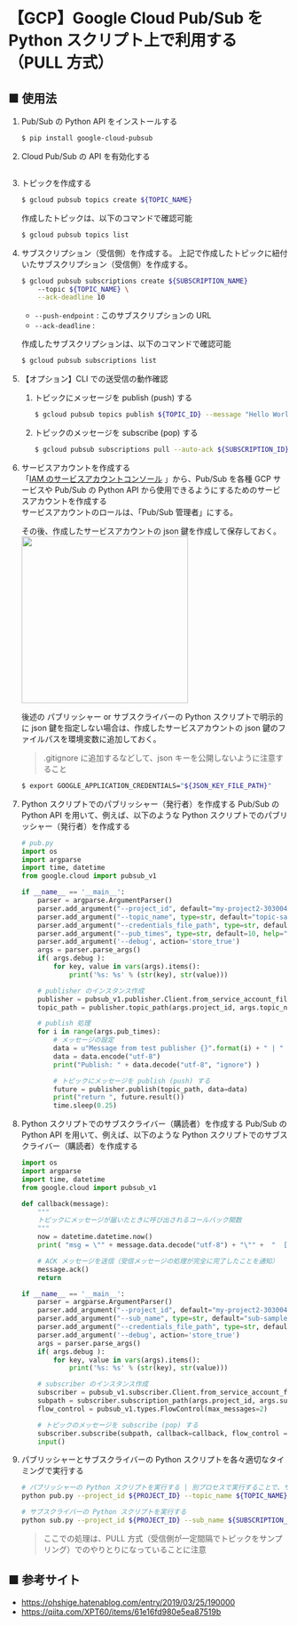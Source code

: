 # 【GCP】Google Cloud Pub/Sub を Python スクリプト上で利用する（PULL 方式）

## ■ 使用法

1. Pub/Sub の Python API をインストールする
    ```sh
    $ pip install google-cloud-pubsub
    ```
1. Cloud Pub/Sub の API を有効化する
    ```sh
    ```

1. トピックを作成する
    ```sh
    $ gcloud pubsub topics create ${TOPIC_NAME}
    ```
    作成したトピックは、以下のコマンドで確認可能
    ```sh
    $ gcloud pubsub topics list
    ```

1. サブスクリプション（受信側）を作成する。
    上記で作成したトピックに紐付いたサブスクリプション（受信側）を作成する。
    ```sh
    $ gcloud pubsub subscriptions create ${SUBSCRIPTION_NAME} 
        --topic ${TOPIC_NAME} \
        --ack-deadline 10
    ```
    - `--push-endpoint` : このサブスクリプションの URL
    - `--ack-deadline` : 

    作成したサブスクリプションは、以下のコマンドで確認可能
    ```sh
    $ gcloud pubsub subscriptions list
    ```

1. 【オプション】CLI での送受信の動作確認
    1. トピックにメッセージを publish (push) する
        ```sh
        $ gcloud pubsub topics publish ${TOPIC_ID} --message "Hello World!"
        ```

    1. トピックのメッセージを subscribe (pop) する
        ```sh
        $ gcloud pubsub subscriptions pull --auto-ack ${SUBSCRIPTION_ID}
        ```

1. サービスアカウントを作成する<br>
    「[IAM のサービスアカウントコンソール](https://console.cloud.google.com/iam-admin/serviceaccounts?hl=ja&project=my-project2-303004) 」から、Pub/Sub を各種 GCP サービスや Pub/Sub の Python API から使用できるようにするためのサービスアカウントを作成する<br>
    サービスアカウントのロールは、「Pub/Sub 管理者」にする。

    <!--
    <img src="https://user-images.githubusercontent.com/25688193/120065918-c52f8380-c0ae-11eb-8c41-2b05cc6e266d.png" width="300"><br>
    -->

    その後、作成したサービスアカウントの json 鍵を作成して保存しておく。
    <img src="https://user-images.githubusercontent.com/25688193/120065983-340cdc80-c0af-11eb-8bee-d43ba505a1e8.png" width="300"><br>


    後述の パブリッシャー or サブスクライバーの Python スクリプトで明示的に json 鍵を指定しない場合は、作成したサービスアカウントの json 鍵のファイルパスを環境変数に追加しておく。
    > .gitignore に追加するなどして、json キーを公開しないように注意すること

    ```sh
    $ export GOOGLE_APPLICATION_CREDENTIALS="${JSON_KEY_FILE_PATH}"
    ```

1. Python スクリプトでのパブリッシャー（発行者）を作成する
    Pub/Sub の Python API を用いて、例えば、以下のような Python スクリプトでのパブリッシャー（発行者）を作成する
    ```python
    # pub.py
    import os
    import argparse
    import time, datetime
    from google.cloud import pubsub_v1

    if __name__ == '__main__':
        parser = argparse.ArgumentParser()
        parser.add_argument("--project_id", default="my-project2-303004", help="GCP のプロジェクトID")
        parser.add_argument("--topic_name", type=str, default="topic-sample", help="Pub/Sub のトピック名")
        parser.add_argument("--credentials_file_path", type=str, default="", help="Pub/Sub のjson鍵のファイルパス")
        parser.add_argument("--pub_times", type=str, default=10, help="送信回数")
        parser.add_argument('--debug', action='store_true')
        args = parser.parse_args()
        if( args.debug ):
            for key, value in vars(args).items():
                print('%s: %s' % (str(key), str(value)))

        # publisher のインスタンス作成
        publisher = pubsub_v1.publisher.Client.from_service_account_file(args.credentials_file_path)
        topic_path = publisher.topic_path(args.project_id, args.topic_name)

        # publish 処理
        for i in range(args.pub_times):
            # メッセージの設定
            data = u"Message from test publisher {}".format(i) + " | " + datetime.datetime.now().isoformat(" ")
            data = data.encode("utf-8")
            print("Publish: " + data.decode("utf-8", "ignore") )

            # トピックにメッセージを publish (push) する
            future = publisher.publish(topic_path, data=data)
            print("return ", future.result())
            time.sleep(0.25)
    ```

1. Python スクリプトでのサブスクライバー（購読者）を作成する
    Pub/Sub の Python API を用いて、例えば、以下のような Python スクリプトでのサブスクライバー（購読者）を作成する
    ```python
    import os
    import argparse
    import time, datetime
    from google.cloud import pubsub_v1

    def callback(message):
        """
        トピックにメッセージが届いたときに呼び出されるコールバック関数
        """
        now = datetime.datetime.now()
        print( "msg = \"" + message.data.decode("utf-8") + "\"" +  "  [" + now.isoformat(" ") + "]")

        # ACK メッセージを送信（受信メッセージの処理が完全に完了したことを通知）
        message.ack()
        return

    if __name__ == '__main__':
        parser = argparse.ArgumentParser()
        parser.add_argument("--project_id", default="my-project2-303004", help="GCP のプロジェクトID")
        parser.add_argument("--sub_name", type=str, default="sub-sample", help="サブスクリプション名")
        parser.add_argument("--credentials_file_path", type=str, default="", help="Pub/Sub のjson鍵のファイルパス")
        parser.add_argument('--debug', action='store_true')
        args = parser.parse_args()
        if( args.debug ):
            for key, value in vars(args).items():
                print('%s: %s' % (str(key), str(value)))

        # subscriber のインスタンス作成
        subscriber = pubsub_v1.subscriber.Client.from_service_account_file(args.credentials_file_path)
        subpath = subscriber.subscription_path(args.project_id, args.sub_name)
        flow_control = pubsub_v1.types.FlowControl(max_messages=2)

        # トピックのメッセージを subscribe (pop) する
        subscriber.subscribe(subpath, callback=callback, flow_control = flow_control)
        input()
    ```

1. パブリッシャーとサブスクライバーの Python スクリプトを各々適切なタイミングで実行する
    ```sh
    # パブリッシャーの Python スクリプトを実行する | 別プロセスで実行することで、サブスクライバーの Python スクリプトと並列実行
    python pub.py --project_id ${PROJECT_ID} --topic_name ${TOPIC_NAME} --credentials_file_path ${CREDENTIALS_FILE_PATH} &
    ```
    ```sh
    # サブスクライバーの Python スクリプトを実行する
    python sub.py --project_id ${PROJECT_ID} --sub_name ${SUBSCRIPTION_NAME} --credentials_file_path ${CREDENTIALS_FILE_PATH
    ```
    > ここでの処理は、PULL 方式（受信側が一定間隔でトピックをサンプリング）でのやりとりになっていることに注意


## ■ 参考サイト
- https://ohshige.hatenablog.com/entry/2019/03/25/190000
- https://qiita.com/XPT60/items/61e16fd980e5ea87519b